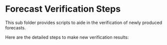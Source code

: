# Forecast Verification Steps 


This sub folder provides scripts to aide in the verification of newly produced forecasts. 

Here are the detailed steps to make new verification results: 
